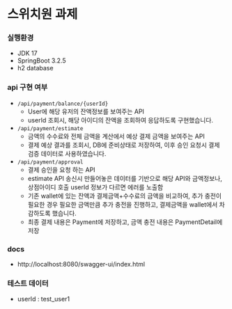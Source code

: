 # 스위치원 과제

### 실행환경
- JDK 17
- SpringBoot 3.2.5
- h2 database

### api 구현 여부
- ```/api/payment/balance/{userId}```
   - User에 해당 유저의 잔액정보를 보여주는 API
   - userId 조회시, 해당 아이디의 잔액을 조회하여 응답하도록 구현했습니다.
- ```/api/payment/estimate```
  - 금액의 수수료와 전체 금액을 계산에서 예상 결제 금액을 보여주는 API
  - 결제 예상 결과를 조회시, DB에 준비상태로 저장하여, 이후 승인 요청시 결제 검증 데이터로 사용하였습니다.
- ```/api/payment/approval```
  - 결제 승인을 요청 하는 API
  - estimate API 송신시 만들어놓은 데이터를 기반으로 해당 API와 금액정보나, 상점아이디 호출 userId 정보가 다르면 에러를 노출함
  - 기존 wallet에 있는 잔액과 결제금액+수수료의 금액을 비교하여, 추가 충전이 필요한 경우 필요한 금액만큼 추가 충전을 진행하고, 결제금액을 wallet에서 차감하도록 했습니다.
  - 최종 결제 내용은 Payment에 저장하고, 금액 충전 내용은 PaymentDetail에 저장

### docs
- http://localhost:8080/swagger-ui/index.html

### 테스트 데이터
- userId : test_user1
